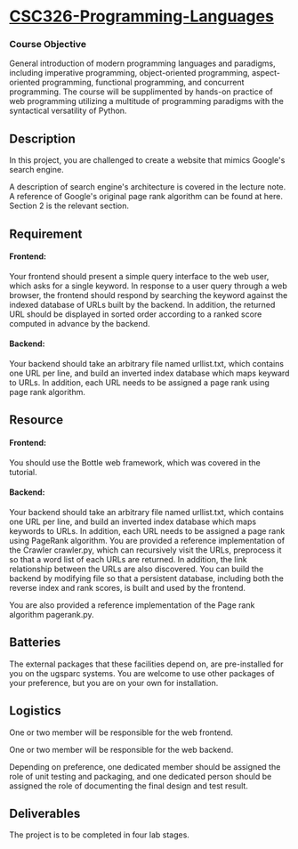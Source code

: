 # [CSC326-Programming-Languages](http://www.eecg.toronto.edu/~jzhu/csc326/csc326.html)
### Course Objective
General introduction of modern programming languages and paradigms, including imperative programming, object-oriented programming, aspect-oriented programming, functional programming, and concurrent programming. The course will be supplimented by hands-on practice of web programming utilizing a multitude of programming paradigms with the syntactical versatility of Python.

## Description	
In this project, you are challenged to create a website that mimics Google's search engine.

A description of search engine's architecture is covered in the lecture note. A reference of Google's original page rank algorithm can be found at here. Section 2 is the relevant section.

 
## Requirement	
 
#### Frontend:
Your frontend should present a simple query interface to the web user, which asks for a single keyword. In response to a user query through a web browser, the frontend should respond by searching the keyword against the indexed database of URLs built by the backend. In addition, the returned URL should be displayed in sorted order according to a ranked score computed in advance by the backend.
 
#### Backend:
Your backend should take an arbitrary file named urllist.txt, which contains one URL per line, and build an inverted index database which maps keyward to URLs. In addition, each URL needs to be assigned a page rank using page rank algorithm.
 
## Resource	
 
#### Frontend:
You should use the Bottle web framework, which was covered in the tutorial.
 
#### Backend:
Your backend should take an arbitrary file named urllist.txt, which contains one URL per line, and build an inverted index database which maps keywords to URLs. In addition, each URL needs to be assigned a page rank using PageRank algorithm.
You are provided a reference implementation of the Crawler crawler.py, which can recursively visit the URLs, preprocess it so that a word list of each URLs are returned. In addition, the link relationship between the URLs are also discovered. You can build the backend by modifying file so that a persistent database, including both the reverse index and rank scores, is built and used by the frontend.

You are also provided a reference implementation of the Page rank algorithm pagerank.py.

## Batteries
The external packages that these facilities depend on, are pre-installed for you on the ugsparc systems. You are welcome to use other packages of your preference, but you are on your own for installation.
 
## Logistics
One or two member will be responsible for the web frontend.

One or two member will be responsible for the web backend.

Depending on preference, one dedicated member should be assigned the role of unit testing and packaging, and one dedicated person should be assigned the role of documenting the final design and test result.
 
## Deliverables
The project is to be completed in four lab stages.

